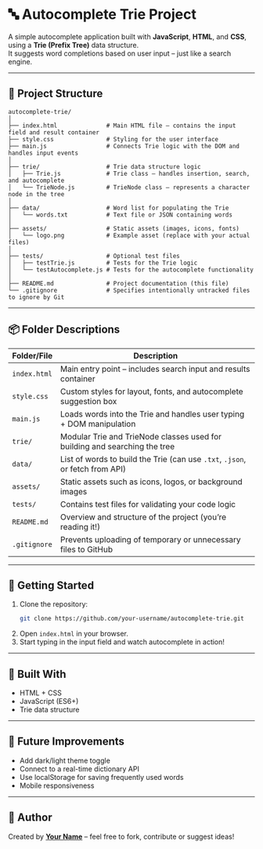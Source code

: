 # 🔤 Autocomplete Trie Project

A simple autocomplete application built with **JavaScript**, **HTML**, and **CSS**, using a **Trie (Prefix Tree)** data structure.  
It suggests word completions based on user input – just like a search engine.

---

## 📁 Project Structure

```
autocomplete-trie/
│
├── index.html              # Main HTML file – contains the input field and result container
├── style.css               # Styling for the user interface
├── main.js                 # Connects Trie logic with the DOM and handles input events
│
├── trie/                   # Trie data structure logic
│   ├── Trie.js             # Trie class – handles insertion, search, and autocomplete
│   └── TrieNode.js         # TrieNode class – represents a character node in the tree
│
├── data/                   # Word list for populating the Trie
│   └── words.txt           # Text file or JSON containing words
│
├── assets/                 # Static assets (images, icons, fonts)
│   └── logo.png            # Example asset (replace with your actual files)
│
├── tests/                  # Optional test files
│   ├── testTrie.js         # Tests for the Trie logic
│   └── testAutocomplete.js # Tests for the autocomplete functionality
│
├── README.md               # Project documentation (this file)
└── .gitignore              # Specifies intentionally untracked files to ignore by Git
```

---

## 📦 Folder Descriptions

| Folder/File       | Description                                                                 |
|-------------------|-----------------------------------------------------------------------------|
| `index.html`      | Main entry point – includes search input and results container              |
| `style.css`       | Custom styles for layout, fonts, and autocomplete suggestion box            |
| `main.js`         | Loads words into the Trie and handles user typing + DOM manipulation        |
| `trie/`           | Modular Trie and TrieNode classes used for building and searching the tree  |
| `data/`           | List of words to build the Trie (can use `.txt`, `.json`, or fetch from API)|
| `assets/`         | Static assets such as icons, logos, or background images                    |
| `tests/`          | Contains test files for validating your code logic                          |
| `README.md`       | Overview and structure of the project (you’re reading it!)                  |
| `.gitignore`      | Prevents uploading of temporary or unnecessary files to GitHub              |

---

## 🚀 Getting Started

1. Clone the repository:
   ```bash
   git clone https://github.com/your-username/autocomplete-trie.git
   ```
2. Open `index.html` in your browser.
3. Start typing in the input field and watch autocomplete in action!

---

## 🧠 Built With

- HTML + CSS
- JavaScript (ES6+)
- Trie data structure

---

## 📌 Future Improvements

- Add dark/light theme toggle  
- Connect to a real-time dictionary API  
- Use localStorage for saving frequently used words  
- Mobile responsiveness

---

## 👤 Author

Created by **[Your Name](https://github.com/your-username)** – feel free to fork, contribute or suggest ideas!
